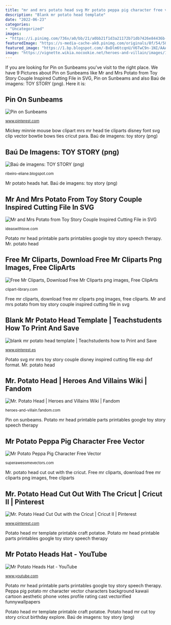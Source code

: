 ```yaml
---
title: "mr and mrs potato head svg Mr potato peppa pig character free vector"
description: "Blank mr potato head template"
date: "2022-06-23"
categories:
- "Uncategorized"
images:
- "https://i.pinimg.com/736x/a0/bb/21/a0bb21f1d3a21172b71db7426e84436b--mr-potatoe-head-mr-potato-head-craft.jpg"
featuredImage: "https://s-media-cache-ak0.pinimg.com/originals/8f/54/58/8f5458b4a64e430d855b20f97379b22c.jpg"
featured_image: "https://1.bp.blogspot.com/-BxDlm6tcqnU/V6TwC9n-1NI/AAAAAAAAMgQ/w9pc6eF9Gygj11UeaIbdp9cbPNCVlUtZQCLcB/s1600/mrs-potato.png"
image: "https://vignette.wikia.nocookie.net/heroes-and-villain/images/1/1c/Mr._Potato_Head_Render.png/revision/latest?cb=20181027233309"
---
```


If you are looking for Pin on Sunbeams you've visit to the right place. We have 9 Pictures about Pin on Sunbeams like Mr and Mrs Potato from Toy Story Couple Inspired Cutting File in SVG, Pin on Sunbeams and also Baú de imagens: TOY STORY (png). Here it is:

## Pin On Sunbeams

![Pin on Sunbeams](https://i.pinimg.com/originals/34/51/a4/3451a476af37cb5f3e9da0be059171ca.png "Peppa pig potato mr character vector characters background kawaii cartoon aesthetic phone votes profile rating cast vectorified funnywallpapers")

<small>www.pinterest.com</small>

Mickey minnie mouse bow clipart mrs mr head tie cliparts disney font svg clip vector bowtie bows ties cricut para. Baú de imagens: toy story (png)

## Baú De Imagens: TOY STORY (png)

![Baú de imagens: TOY STORY (png)](https://1.bp.blogspot.com/-BxDlm6tcqnU/V6TwC9n-1NI/AAAAAAAAMgQ/w9pc6eF9Gygj11UeaIbdp9cbPNCVlUtZQCLcB/s1600/mrs-potato.png "Potato svg mr mrs toy story couple disney inspired cutting file esp dxf format")

<small>ribeiro-eliane.blogspot.com</small>

Mr potato heads hat. Baú de imagens: toy story (png)

## Mr And Mrs Potato From Toy Story Couple Inspired Cutting File In SVG

![Mr and Mrs Potato from Toy Story Couple Inspired Cutting File in SVG](https://cdn.shopify.com/s/files/1/1848/3979/products/MrMrsPotatoW_530x@2x.JPG?v=1503969784 "Mr and mrs potato from toy story couple inspired cutting file in svg")

<small>ideaswithlove.com</small>

Potato mr head printable parts printables google toy story speech therapy. Mr. potato head

## Free Mr Cliparts, Download Free Mr Cliparts Png Images, Free ClipArts

![Free Mr Cliparts, Download Free Mr Cliparts png images, Free ClipArts](http://clipart-library.com/data_images/51847.png "Blank mr potato head template")

<small>clipart-library.com</small>

Free mr cliparts, download free mr cliparts png images, free cliparts. Mr and mrs potato from toy story couple inspired cutting file in svg

## Blank Mr Potato Head Template | Teachstudents How To Print And Save

![blank mr potato head template | Teachstudents how to Print and Save](https://i.pinimg.com/736x/a0/bb/21/a0bb21f1d3a21172b71db7426e84436b--mr-potatoe-head-mr-potato-head-craft.jpg "Mickey minnie mouse bow clipart mrs mr head tie cliparts disney font svg clip vector bowtie bows ties cricut para")

<small>www.pinterest.es</small>

Potato svg mr mrs toy story couple disney inspired cutting file esp dxf format. Mr. potato head

## Mr. Potato Head | Heroes And Villains Wiki | Fandom

![Mr. Potato Head | Heroes and Villains Wiki | Fandom](https://vignette.wikia.nocookie.net/heroes-and-villain/images/1/1c/Mr._Potato_Head_Render.png/revision/latest?cb=20181027233309 "Potato svg mr mrs toy story couple disney inspired cutting file esp dxf format")

<small>heroes-and-villain.fandom.com</small>

Pin on sunbeams. Potato mr head printable parts printables google toy story speech therapy

## Mr Potato Peppa Pig Character Free Vector

![Mr Potato Peppa Pig Character Free Vector](https://superawesomevectors.com/wp-content/uploads/2018/06/mr-potato-peppa-pig-character-free-vector-thumb-275x195.jpg "Potato svg mr mrs toy story couple disney inspired cutting file esp dxf format")

<small>superawesomevectors.com</small>

Mr. potato head cut out with the cricut. Free mr cliparts, download free mr cliparts png images, free cliparts

## Mr. Potato Head Cut Out With The Cricut | Cricut II | Pinterest

![Mr. Potato Head Cut Out with the Cricut | Cricut II | Pinterest](https://s-media-cache-ak0.pinimg.com/originals/8f/54/58/8f5458b4a64e430d855b20f97379b22c.jpg "Mr potato heads hat")

<small>www.pinterest.com</small>

Potato head mr template printable craft potatoe. Potato mr head printable parts printables google toy story speech therapy

## Mr Potato Heads Hat - YouTube

![Mr Potato Heads Hat - YouTube](https://i.ytimg.com/vi/U5f2P6xDEd0/maxresdefault.jpg "Pin on sunbeams")

<small>www.youtube.com</small>

Potato mr head printable parts printables google toy story speech therapy. Peppa pig potato mr character vector characters background kawaii cartoon aesthetic phone votes profile rating cast vectorified funnywallpapers

Potato head mr template printable craft potatoe. Potato head mr cut toy story cricut birthday explore. Baú de imagens: toy story (png)
